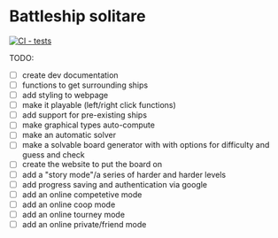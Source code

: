 # Battleship solitare
[![CI - tests](https://github.com/rpschedule/battleship-solitare/actions/workflows/jest.yml/badge.svg)](https://github.com/rpschedule/battleship-solitare/actions/workflows/jest.yml)

TODO: 
- [ ] create dev documentation
- [ ] functions to get surrounding ships
- [ ] add styling to webpage
- [ ] make it playable (left/right click functions)
- [ ] add support for pre-existing ships
- [ ] make graphical types auto-compute
- [ ] make an automatic solver
- [ ] make a solvable board generator with with options for difficulty and guess and check
- [ ] create the website to put the board on
- [ ] add a "story mode"/a series of harder and harder levels
- [ ] add progress saving and authentication via google
- [ ] add an online competetive mode
- [ ] add an online coop mode
- [ ] add an online tourney mode
- [ ] add an online private/friend mode
